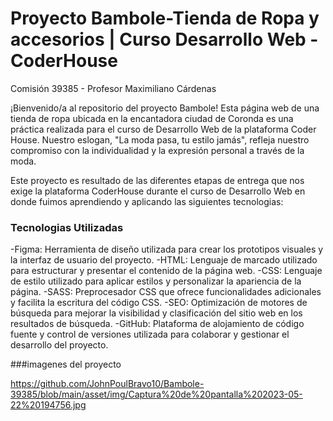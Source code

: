 # Proyecto Bambole-Tienda de Ropa y accesorios | Curso Desarrollo Web - CoderHouse

Comisión 39385 - Profesor Maximiliano Cárdenas

¡Bienvenido/a al repositorio del proyecto Bambole! Esta página web de una tienda de ropa ubicada en la encantadora ciudad de Coronda es una práctica realizada para el curso de Desarrollo Web de la plataforma Coder House. Nuestro eslogan, "La moda pasa, tu estilo jamás", refleja nuestro compromiso con la individualidad y la expresión personal a través de la moda.

Este proyecto es resultado de las diferentes etapas de entrega que nos exige la plataforma CoderHouse durante el curso de Desarrollo Web en donde fuimos aprendiendo y aplicando las siguientes tecnologias:

### Tecnologias Utilizadas

-Figma: Herramienta de diseño utilizada para crear los prototipos visuales y la interfaz de usuario del proyecto.
-HTML: Lenguaje de marcado utilizado para estructurar y presentar el contenido de la página web.
-CSS: Lenguaje de estilo utilizado para aplicar estilos y personalizar la apariencia de la página.
-SASS: Preprocesador CSS que ofrece funcionalidades adicionales y facilita la escritura del código CSS.
-SEO: Optimización de motores de búsqueda para mejorar la visibilidad y clasificación del sitio web en los resultados de búsqueda.
-GitHub: Plataforma de alojamiento de código fuente y control de versiones utilizada para colaborar y gestionar el desarrollo del proyecto.

###imagenes del proyecto 

https://github.com/JohnPoulBravo10/Bambole-39385/blob/main/asset/img/Captura%20de%20pantalla%202023-05-22%20194756.jpg



